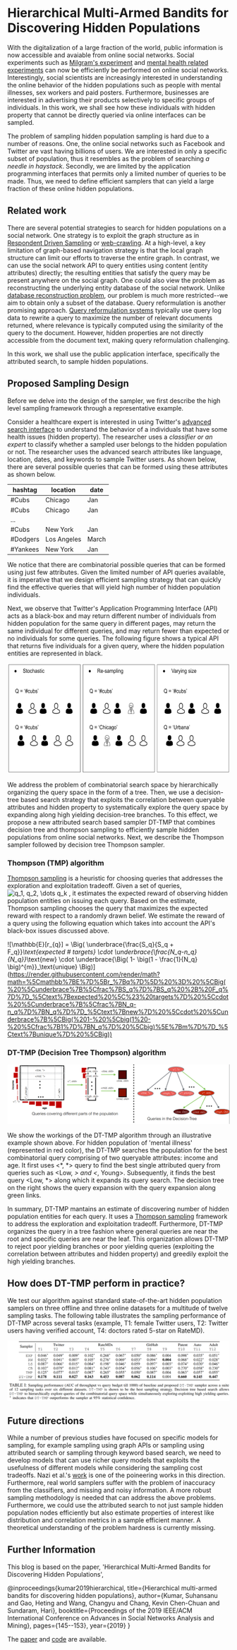 # Hierarchical Multi-Armed Bandits for Discovering Hidden Populations

With the digitalization of a large fraction of the world, public information is now accessible and avaiable from online social networks. Social experiments such as [Milgram's experiment](https://en.wikipedia.org/wiki/Milgram_experiment) and [mental health related experiments](https://www.aaai.org/ocs/index.php/ICWSM/ICWSM13/paper/viewFile/6124/6351) can now be efficiently be performed on online social networks. Interestingly, social scientists are increasingly interested in understanding the online behavior of the hidden populations such as people with mental illnesses, sex workers and paid posters. Furthermore, businesses are interested in advertising their products selectively to specific groups of individuals. In this work, we shall see how these individuals with hidden property that cannot be directly queried via online interfaces can be sampled. 

The problem of sampling hidden population sampling is hard due to a number of reasons. One, the online social networks such as Facebook and Twitter are vast having billions of users. We are interested in only a specific subset of population, thus it resembles as the problem of searching *a needle in haystack*. Secondly, we are limited by the application programming interfaces that permits only a limited number of queries to be made. Thus, we need to define efficient samplers that can yield a large fraction of these online hidden populations. 



## Related work

There are several potential strategies to search for hidden populations on a social network. One strategy is to exploit
the graph structure as in [Respondent Driven Sampling](http://www.respondentdrivensampling.org/reports/RDS1.pdf) or [web-crawling](https://www.sciencedirect.com/science/article/pii/S1389128699000523). At a high-level, a key limitation of graph-based navigation strategy is that the local graph structure can limit our efforts to traverse the entire graph. In
contrast, we can use the social network API to query entities using content (entity attributes) directly; the resulting entities that satisfy the query may be present anywhere on the social graph. One could also view the problem as reconstructing the underlying entity database of the social network. Unlike [database reconstruction problem](https://arxiv.org/abs/1208.0075), our problem is much more restricted--we aim to obtain only a subset of the database. Query reformulation is another promising approach. [Query reformulation systems](https://www.sciencedirect.com/science/article/pii/S030645730500066X) typically use query log data to rewrite a query to maximize the number of relevant documents returned, where relevance is typically computed using the similarity of the query to the document. However, hidden properties are not directly accessible from the document text, making query reformulation challenging.

In this work, we shall use the public application interface, specifically the attributed search, to sample hidden populations. 

## Proposed Sampling Design 

Before we delve into the design of the sampler, we first describe the high level sampling framework through a representative example. 

Consider a healthcare expert is interested in using Twitter's [advanced search interface](https://twitter.com/search-advanced?lang=en) to understand the behavior of a individuals that have some health issues (hidden property). The researcher uses a *classifier or an expert* to classify whether a sampled user belongs to the hidden population or not. The researcher uses the advanced search attributes like language, location, dates, and keywords to sample Twitter users. As shown below, there are several possible queries that can be formed using these attributes as shown below. 

| hashtag | location  | date | 
| ------- | --------- | ---- |
| #Cubs   | Chicago   |  Jan |
| #Cubs   | Chicago   |  Jan |
|...|
|#Cubs    | New York  | Jan  |
|#Dodgers | Los Angeles| March|
|#Yankees | New York   | Jan  |

We notice that there are combinatorial possible queries that can be formed using just few attributes. Given the limited number of API queries available, it is imperative that we design efficient sampling strategy that can quickly find the effective queries that will yield high number of hidden population individuals. 

Next, we observe that Twitter's Application Programming Interface (API) acts as a black-box and may return different number of individuals from hidden population for the same query in different pages, may return the same individual for different queries, and may return fewer than expected or no individuals for some queries. The following figure shows a typical API that returns five individuals for a given query, where the hidden population entities are represented in black.

<img src="/img/blackbox_results.png" width="600" height="250">


We address the problem of combinatorial search space by hierarchically organizing the query space in the form of a tree. Then, we use a decision-tree based search strategy that exploits the correlation between queryable attributes and hidden property to systematically explore the query space by expanding along high yielding decision-tree branches. To this effect, we propose a new attributed search based sampler DT-TMP that combines decision tree and thompson sampling to efficiently sample hidden populations from online social networks. Next, we describe the Thompson sampler followed by decision tree Thompson sampler. 


### Thompson (TMP) algorithm 

[Thompson sampling](https://en.wikipedia.org/wiki/Thompson_sampling) is a heuristic for choosing queries that addresses the exploration and exploitation tradeoff. Given a set of queries, ![$q_1, q_2, \dots q_k$](https://render.githubusercontent.com/render/math?math=%24q_1%2C%20q_2%2C%20%5Cdots%20q_k%24)
, it estimates the expected reward of observing hidden population entities on issuing each query. Based on the estimate, Thompson sampling chooses the query that maximizes the expected reward with respect to a randomly drawn belief. We estimate the reward of a query using the following equation which takes into account the API's black-box issues discussed above. 

![\mathbb{E}\[r_{q}\] = \Big( \underbrace{\frac{S_q}{S_q + F_q}}_\text{expected \# targets} \cdot \underbrace{\frac{N_q-n_q}{N_q}}_\text{new} \cdot \underbrace{\Big( 1- \big(1 - \frac{1}{N_q} \big)^{m}}_\text{unique} \Big)](https://render.githubusercontent.com/render/math?math=%5Cmathbb%7BE%7D%5Br_%7Bq%7D%5D%20%3D%20%5CBig(%20%5Cunderbrace%7B%5Cfrac%7BS_q%7D%7BS_q%20%2B%20F_q%7D%7D_%5Ctext%7Bexpected%20%5C%23%20targets%7D%20%5Ccdot%20%5Cunderbrace%7B%5Cfrac%7BN_q-n_q%7D%7BN_q%7D%7D_%5Ctext%7Bnew%7D%20%5Ccdot%20%5Cunderbrace%7B%5CBig(%201-%20%5Cbig(1%20-%20%5Cfrac%7B1%7D%7BN_q%7D%20%5Cbig)%5E%7Bm%7D%7D_%5Ctext%7Bunique%7D%20%5CBig))



### DT-TMP (Decision Tree Thompson) algorithm 

![model](/img/model.png)

We show the workings of the DT-TMP algorithm through an illustrative example shown above. For hidden population of 'mental illness' (represented in red color), the DT-TMP searches the population for the best combinatorial query comprising of two queryable attributes: income and age. It first uses <*, *> query to find the best single attributed query from queries such as <Low, *> and <*, Young>. Subsequently, it finds the best query <Low, *> along which it expands its query search. The decision tree on the right shows the query expansion with the query expansion along green links. 

In summary, DT-TMP mantains an estimate of discovering number of hidden population entities for each query. It uses a [Thompson sampling](https://link.springer.com/chapter/10.1007/978-3-642-34106-9_18) framework to address the exploration and exploitation tradeoff. Furthermore, DT-TMP organizes the query in a tree fashion where general queries are near the root and specific queries are near the leaf. This organization allows DT-TMP to reject poor yielding branches or poor yielding queries (exploiting the correlation between attributes and hidden property) and greedily exploit the high yielding branches. 




## How does DT-TMP perform in practice?

We test our algorithm against standard state-of-the-art hidden population samplers on three offline and three online datasets for a multitude of twelve sampling tasks. The following table illustrates the sampling performance of DT-TMP across several tasks (example, T1: female Twitter users, T2: Twitter users having verified account, T4: doctors rated 5-star on RateMD). 

![model](/img/results.png)


## Future directions

While a number of previous studies have focused on specific models for sampling, for example sampling using graph APIs or sampling using attributed search or sampling through keyword based search, we need to develop models that can use richer query models that exploits the usefulness of different models while considering the sampling cost tradeoffs. Nazi et al.'s [work](https://www.aaai.org/ocs/index.php/ICWSM/ICWSM15/paper/view/10577) is one of the poineering works in this direction. Furthermore, real world samplers suffer with the problem of inaccuracy from the classifiers, and missing and noisy information. A more robust sampling methodology is needed that can address the above problems. Furthermore, we could use the attributed search to not just sample hidden population nodes efficiently but also estimate properties of interest like distribution and correlation metrics in a sample efficient manner. A theoretical understanding of the problem hardness is currently missing. 

## Further Information

This blog is based on the paper, 'Hierarchical Multi-Armed Bandits for Discovering Hidden Populations', 

@inproceedings{kumar2019hierarchical,
  title={Hierarchical multi-armed bandits for discovering hidden populations},
  author={Kumar, Suhansanu and Gao, Heting and Wang, Changyu and Chang, Kevin Chen-Chuan and Sundaram, Hari},
  booktitle={Proceedings of the 2019 IEEE/ACM International Conference on Advances in Social Networks Analysis and Mining},
  pages={145--153},
  year={2019}
}

The [paper](https://asonamdata.com/ASONAM2019_Proceedings/pdf/papers/021_0145_023.pdf) and [code](/code/) are available. 
